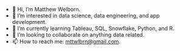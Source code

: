 - 👋 Hi, I’m Matthew Welborn.
- 👀 I’m interested in data science, data engineering, and app development.
- 🌱 I’m currently learning Tableau, SQL, Snowflake, Python, and R.
- 💞️ I’m looking to collaborate on anything data related.
- 📫 How to reach me: mttwlbrn@gmail.com.

<!---
mttwlbrn/mttwlbrn is a ✨ special ✨ repository because its `README.md` (this file) appears on your GitHub profile.
You can click the Preview link to take a look at your changes.
--->
